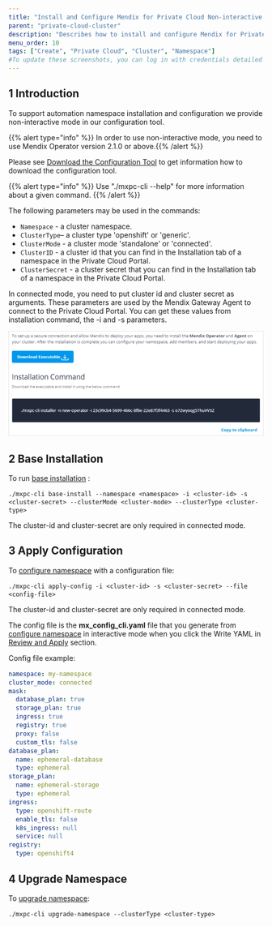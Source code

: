 ```yaml
---
title: "Install and Configure Mendix for Private Cloud Non-interactive Mode"
parent: "private-cloud-cluster"
description: "Describes how to install and configure Mendix for Private Cloud in non-interactive mode"
menu_order: 10
tags: ["Create", "Private Cloud", "Cluster", "Namespace"]
#To update these screenshots, you can log in with credentials detailed in How to Update Screenshots Using Team Apps.
---
```


## 1 Introduction

To support automation namespace installation and configuration we provide non-interactive mode in our configuration tool.

{{% alert type="info" %}} In order to use non-interactive mode, you need to use Mendix Operator version 2.1.0 or above.{{% /alert %}}

Please see [Download the Configuration Tool](private-cloud-cluster#download-configuration-tool) to get information how to download the configuration tool.

{{% alert type="info" %}} Use "./mxpc-cli <command> --help" for more information about a given command. {{% /alert %}}

The following parameters may be used in the commands:
* `Namespace` - a cluster namespace.
* `ClusterType`– a cluster type 'openshift' or 'generic'.
* `ClusterMode` - a cluster mode 'standalone' or 'connected'.
* `ClusterID` - a cluster id that you can find in the Installation tab of a namespace in the Private Cloud Portal.
* `ClusterSecret` - a cluster secret that you can find in the Installation tab of a namespace in the Private Cloud Portal.

In connected mode, you need to put cluster id and cluster secret as arguments. These parameters are used by the Mendix Gateway Agent to connect to the Private Cloud Portal. You can get these values from installation command, the -i and -s parameters.

![](attachments/private-cloud-cluster/installation-command.png)

## 2 Base Installation

To run [base installation](private-cloud-cluster#base-installation) :

```shell
./mxpc-cli base-install --namespace <namespace> -i <cluster-id> -s <cluster-secret> --clusterMode <cluster-mode> --clusterType <cluster-type>
```
The cluster-id and cluster-secret are only required in connected mode.

## 3 Apply Configuration

To [configure namespace](private-cloud-cluster#configure-namespace) with a configuration file:

```shell
./mxpc-cli apply-config -i <cluster-id> -s <cluster-secret> --file <config-file>
```
The cluster-id and cluster-secret are only required in connected mode.

The config file is the **mx_config_cli.yaml** file that you generate from [configure namespace](private-cloud-cluster#configure-namespace) in interactive mode 
when you click the Write YAML in [Review and Apply](private-cloud-cluster#review-apply) section.

Config file example:

```yaml
namespace: my-namespace
cluster_mode: connected
mask:
  database_plan: true
  storage_plan: true
  ingress: true
  registry: true
  proxy: false
  custom_tls: false
database_plan:
  name: ephemeral-database
  type: ephemeral
storage_plan:
  name: ephemeral-storage
  type: ephemeral
ingress:
  type: openshift-route
  enable_tls: false
  k8s_ingress: null
  service: null
registry:
  type: openshift4
```

## 4 Upgrade Namespace

To [upgrade namespace](private-cloud-upgrade-guide#upgrade-cluster):

```shell
./mxpc-cli upgrade-namespace --clusterType <cluster-type>
```